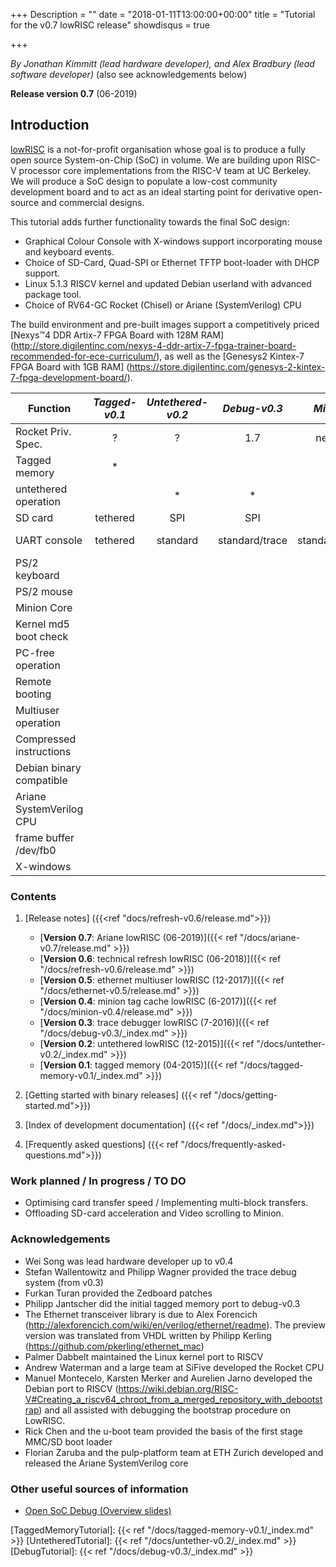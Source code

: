 +++
Description = ""
date = "2018-01-11T13:00:00+00:00"
title = "Tutorial for the v0.7 lowRISC release"
showdisqus = true

+++

_By Jonathan Kimmitt (lead hardware developer), and Alex Bradbury (lead software developer)_ (also see acknowledgements below)

**Release version 0.7** (06-2019)

## Introduction

[lowRISC][lowRISC] is a not-for-profit organisation whose goal is to
produce a fully open source System-on-Chip (SoC) in volume. We are
building upon RISC-V processor core implementations from the RISC-V
team at UC Berkeley. We will produce a SoC design to populate a
low-cost community development board and to act as an ideal starting
point for derivative open-source and commercial designs.

This tutorial adds further functionality towards the final SoC design:

* Graphical Colour Console with X-windows support incorporating mouse and keyboard events.
* Choice of SD-Card, Quad-SPI or Ethernet TFTP boot-loader with DHCP support.
* Linux 5.1.3 RISCV kernel and updated Debian userland with advanced package tool.
* Choice of RV64-GC Rocket (Chisel) or Ariane (SystemVerilog) CPU

The build environment and pre-built images support a competitively priced
[Nexys™4 DDR Artix-7 FPGA Board with 128M RAM]
(http://store.digilentinc.com/nexys-4-ddr-artix-7-fpga-trainer-board-recommended-for-ece-curriculum/),
as well as the [Genesys2 Kintex-7 FPGA Board with 1GB RAM]
(https://store.digilentinc.com/genesys-2-kintex-7-fpga-development-board/).

| Function              | _Tagged-v0.1_  | _Untethered-v0.2_ | _Debug-v0.3_ | _Minion-v0.4_ | _Ethernet-v0.5_ | _Refresh-v0.6_     | _Ariane-v0.7_     |
| --------------        | :----------:   | :--------------:  | :----------: | :-----------: | :-------------: | :-------------: | :-------------: |
| Rocket Priv. Spec.    |      ?         |       ?           |      1.7     | nearly 1.9.1   | nearly 1.9.1     | 1.10 | 1.10 |
| Tagged memory         |   *            |                   |              | *             | *               |      |      |
| untethered operation  |                |   *               |      *       | *             | optional        | *    | *    |
| SD card               | tethered       |   SPI             |      SPI     | SD            | SD              | SD   | SD   |
| UART console          | tethered       |   standard        |  standard/trace | standard/trace/VGA |standard/VGA | standard/VGA | serial/frame-buffer |
| PS/2 keyboard         |                |                   |              | *             | *               | * | * |
| PS/2 mouse            |                |                   |              |               |                 |   | * |
| Minion Core           |                |                   |              | *             |                 |   |   |
| Kernel md5 boot check |                |                   |              | *             | *               | * | optional |
| PC-free operation     |                |                   |              | *             | *               | * | optional |
| Remote booting        |                |                   |              |               | *               | * | * |
| Multiuser operation   |                |                   |              |               | *               | * | * |
| Compressed instructions |               |                  |              |               |                 | * | * |
| Debian binary compatible |              |                  |              |               |                 | * | * |
| Ariane SystemVerilog CPU |              |                  |              |               |                 |  | * |
| frame buffer /dev/fb0 |              |                  |              |               |                 |  | * |
| X-windows |              |                  |              |               |                 |  | * |
### Contents

  1. [Release notes] ({{<ref "docs/refresh-v0.6/release.md">}})
     * [**Version 0.7**: Ariane lowRISC (06-2019)]({{< ref "/docs/ariane-v0.7/release.md" >}})
     * [**Version 0.6**: technical refresh lowRISC (06-2018)]({{< ref "/docs/refresh-v0.6/release.md" >}})
     * [**Version 0.5**: ethernet multiuser lowRISC (12-2017)]({{< ref "/docs/ethernet-v0.5/release.md" >}})
     * [**Version 0.4**: minion tag cache lowRISC (6-2017)]({{< ref "/docs/minion-v0.4/release.md" >}})
     * [**Version 0.3**: trace debugger lowRISC (7-2016)]({{< ref "/docs/debug-v0.3/_index.md" >}})
     * [**Version 0.2**: untethered lowRISC (12-2015)]({{< ref "/docs/untether-v0.2/_index.md" >}})
     * [**Version 0.1**: tagged memory (04-2015)]({{< ref "/docs/tagged-memory-v0.1/_index.md" >}})

  2. [Getting started with binary releases] ({{< ref "/docs/getting-started.md">}})

  3. [Index of development documentation]  ({{< ref "/docs/_index.md">}})

  4. [Frequently asked questions]  ({{< ref "/docs/frequently-asked-questions.md">}})
  
### Work planned / In progress / TO DO
* Optimising card transfer speed / Implementing multi-block transfers.
* Offloading SD-card acceleration and Video scrolling to Minion.

### Acknowledgements
* Wei Song was lead hardware developer up to v0.4
* Stefan Wallentowitz and Philipp Wagner provided the trace debug system (from v0.3)
* Furkan Turan provided the Zedboard patches
* Philipp Jantscher did the initial tagged memory port to debug-v0.3
* The Ethernet transceiver library is due to Alex Forencich (http://alexforencich.com/wiki/en/verilog/ethernet/readme). The preview version was translated from VHDL written by Philipp Kerling (https://github.com/pkerling/ethernet_mac)
* Palmer Dabbelt maintained the Linux kernel port to RISCV
* Andrew Waterman and a large team at SiFive developed the Rocket CPU
* Manuel Montecelo, Karsten Merker and Aurelien Jarno developed the Debian port to RISCV (https://wiki.debian.org/RISC-V#Creating_a_riscv64_chroot_from_a_merged_repository_with_debootstrap) and all assisted with debugging the bootstrap procedure on LowRISC.
* Rick Chen and the u-boot team provided the basis of the first stage MMC/SD boot loader
* Florian Zaruba and the pulp-platform team at ETH Zurich developed and released the Ariane SystemVerilog core

### Other useful sources of information

  * [Open SoC Debug (Overview slides)](http://opensocdebug.org/slides/2015-11-12-overview/)

<!-- Links -->

[lowRISC]: https://www.lowrisc.org/
[TaggedMemoryTutorial]: {{< ref "/docs/tagged-memory-v0.1/_index.md" >}}
[UntetheredTutorial]: {{< ref "/docs/untether-v0.2/_index.md" >}}
[DebugTutorial]: {{< ref "/docs/debug-v0.3/_index.md" >}}

